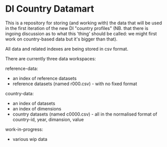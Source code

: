 DI Country Datamart
===================

This is a repository for storing (and working with) the data that will be used in the first iteration of the new DI "country profiles" (NB. that there is ingoing discussion as to what this 'thing' should be called: we might first work on country-based data but it's bigger than that).

All data and related indexes are being stored in csv format.

There are currently three data workspaces:

reference-data:
- an index of reference datasets
- reference datasets (named r000.csv) - with no fixed format

country-data:
- an index of datasets
- an index of dimensions
- country datasets (named c0000.csv)  - all in the normalised format of country-id, year, dimansion, value

work-in-progress:
- various wip data 


